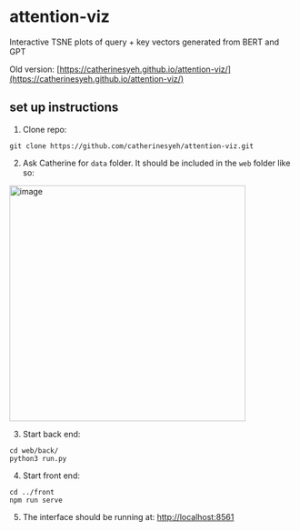 # attention-viz
Interactive TSNE plots of query + key vectors generated from BERT and GPT

Old version: [https://catherinesyeh.github.io/attention-viz/](https://catherinesyeh.github.io/attention-viz/)

## set up instructions
1. Clone repo: 
```
git clone https://github.com/catherinesyeh/attention-viz.git
```

2. Ask Catherine for ```data``` folder. It should be included in the ```web``` folder like so:
<img width="415" alt="image" src="https://user-images.githubusercontent.com/43099514/219905589-17dc4aa1-1785-4d48-aabe-794f777b2dd9.png">

3. Start back end:
```
cd web/back/
python3 run.py
```

4. Start front end:
```
cd ../front
npm run serve
```

5. The interface should be running at: [http://localhost:8561](http://localhost:8561)


